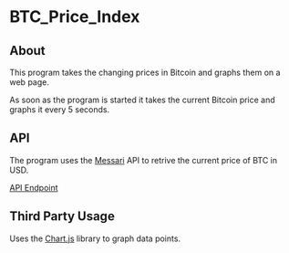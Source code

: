 ﻿# BTC_Price_Index
 
## About
This program takes the changing prices in Bitcoin and graphs them on a web page.

As soon as the program is started it takes the current Bitcoin price and graphs it every 5 seconds. 


## API
The program uses the [Messari](https://messari.io/) API to retrive the current price of BTC in USD.

[API Endpoint](https://data.messari.io/api/v1/assets/btc/metrics)

## Third Party Usage
Uses the [Chart.js](https://www.chartjs.org/) library to graph data points.
